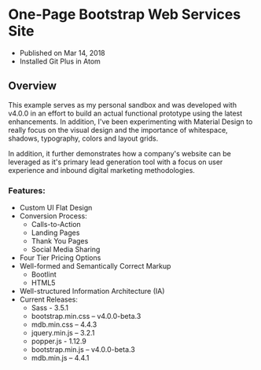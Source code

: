 # One-Page Bootstrap Web Services Site

* Published on Mar 14, 2018
* Installed Git Plus in Atom

## Overview
This example serves as my personal sandbox and was developed with v4.0.0 in an effort to build an actual functional prototype using the latest enhancements. In addition, I've been experimenting with Material Design to really focus on the visual design and the importance of whitespace, shadows, typography, colors and layout grids.

In addition, it further demonstrates how a company's website can be leveraged as it's primary lead generation tool with a focus on user experience and inbound digital marketing methodologies.

### Features:
* Custom UI Flat Design
* Conversion Process:
  - Calls-to-Action
  - Landing Pages
  - Thank You Pages
  - Social Media Sharing
* Four Tier Pricing Options
* Well-formed and Semantically Correct Markup
  - Bootlint
  - HTML5
* Well-structured Information Architecture (IA)
* Current Releases:
  - Sass - 3.5.1
  - bootstrap.min.css – v4.0.0-beta.3
  - mdb.min.css – 4.4.3
  - jquery.min.js – 3.2.1
  - popper.js - 1.12.9
  - bootstrap.min.js – v4.0.0-beta.3
  - mdb.min.js – 4.4.1
